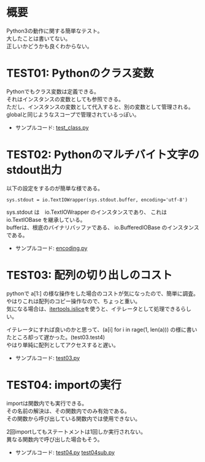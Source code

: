 # 概要
Python3の動作に関する簡単なテスト。  
大したことは書いてない。  
正しいかどうかも良くわからない。  

# TEST01: Pythonのクラス変数
Pythonでもクラス変数は定義できる。  
それはインスタンスの変数としても参照できる。  
ただし、インスタンスの変数として代入すると、別の変数として管理される。  
globalと同じようなスコープで管理されているっぽい。  

+ サンプルコード: [test_class.py](test_class.py)

# TEST02: Pythonのマルチバイト文字のstdout出力
以下の設定をするのが簡単な様である。
```
sys.stdout = io.TextIOWrapper(sys.stdout.buffer, encoding='utf-8')
```

sys.stdout は　io.TextIOWrapper のインスタンスであり、
これは io.TextIOBase を継承している。  
bufferは、根底のバイナリバッファである、 io.BufferedIOBase のインスタンスである。  

+ サンプルコード: [encoding.py](encoding.py)



# <a name="TEST03">TEST03: 配列の切り出しのコスト
pythonで a[1:] の様な操作をした場合のコストが気になったので、簡単に調査。  
やはりこれは配列のコピー操作なので、ちょっと重い。  
気になる場合は、[itertools.islice](https://docs.python.jp/3/library/itertools.html#itertools.islice)を使うと、イテレータとして処理できるらしい。  

イテレータにすれば良いのかと思って、(a[i] for i in rage(1, len(a))) の様に書いたところ却って遅かった。(test03.test4)  
やはり単純に配列としてアクセスすると遅い。  

+ サンプルコード: [test03.py](test03.py)




# <a name="TEST04">TEST04: importの実行
importは関数内でも実行できる。  
その名前の解決は、その関数内でのみ有効である。  
その関数から呼び出している関数内では使用できない。  

2回importしてもステートメントは1回しか実行されない。  
異なる関数内で呼び出した場合もそう。  
 
+ サンプルコード: [test04.py](test04.py) [test04sub.py](test04sub.py)

